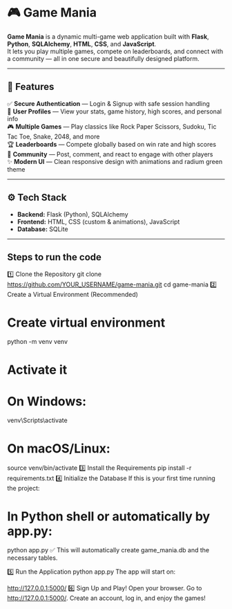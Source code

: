 # 🎮 Game Mania

**Game Mania** is a dynamic multi-game web application built with **Flask**, **Python**, **SQLAlchemy**, **HTML**, **CSS**, and **JavaScript**.  
It lets you play multiple games, compete on leaderboards, and connect with a community — all in one secure and beautifully designed platform.

---

## 📌 Features

✅ **Secure Authentication** — Login & Signup with safe session handling  
👤 **User Profiles** — View your stats, game history, high scores, and personal info  
🎮 **Multiple Games** — Play classics like Rock Paper Scissors, Sudoku, Tic Tac Toe, Snake, 2048, and more  
🏆 **Leaderboards** — Compete globally based on win rate and high scores  
💬 **Community** — Post, comment, and react to engage with other players  
✨ **Modern UI** — Clean responsive design with animations and radium green theme

---

## ⚙️ Tech Stack

- **Backend:** Flask (Python), SQLAlchemy  
- **Frontend:** HTML, CSS (custom & animations), JavaScript  
- **Database:** SQLite

---
## Steps to run the code
1️⃣ Clone the Repository
git clone https://github.com/YOUR_USERNAME/game-mania.git
cd game-mania
2️⃣ Create a Virtual Environment (Recommended)
# Create virtual environment
python -m venv venv

# Activate it
# On Windows:
venv\Scripts\activate

# On macOS/Linux:
source venv/bin/activate
3️⃣ Install the Requirements
pip install -r requirements.txt
4️⃣ Initialize the Database
If this is your first time running the project:

# In Python shell or automatically by app.py:
python app.py
✅ This will automatically create game_mania.db and the necessary tables.

5️⃣ Run the Application
python app.py
The app will start on:

http://127.0.0.1:5000/
6️⃣ Sign Up and Play!
Open your browser.
Go to http://127.0.0.1:5000/.
Create an account, log in, and enjoy the games!

